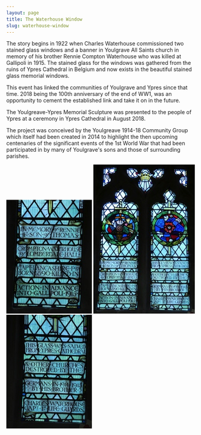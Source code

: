 ```yaml
---
layout: page
title: The Waterhouse Window
slug: waterhouse-window
---
```


The story begins in 1922 when Charles Waterhouse commissioned two stained glass windows and a banner in Youlgrave All Saints church in memory of his brother Rennie Compton Waterhouse who was killed at Gallipoli in 1915. The stained glass for the windows was gathered from the ruins of Ypres Cathedral in Belgium and now exists in the beautiful stained glass memorial windows.

This event has linked the communities of Youlgrave and Ypres since that time. 2018 being the 100th anniversary of the end of WW1, was an opportunity to cement the established link and take it on in the future.

The Youlgreave-Ypres Memorial Sculpture was presented to the people of Ypres at a ceremony in Ypres Cathedral in August 2018.

The project was conceived by the Youlgreave 1914-18 Community Group which itself had been created in 2014 to highlight the then upcoming centenaries of the significant events of the 1st World War that had been participated in by many of Youlgrave's sons and those of surrounding parishes.


![](/assets/images/waterhouse-window/P1010875.jpg)
![](/assets/images/waterhouse-window/P1010873.jpg)
![](/assets/images/waterhouse-window/P1010882.jpg)
